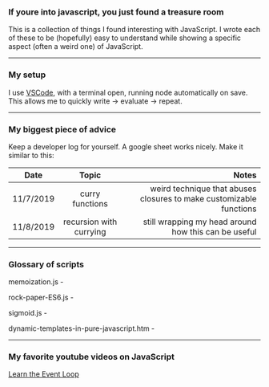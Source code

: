 ### If youre into javascript, you just found a treasure room

This is a collection of things I found interesting with JavaScript. I wrote each of these to be (hopefully) easy to understand while showing a specific aspect (often a weird one) of JavaScript.

---

### My setup

I use [VSCode](https://code.visualstudio.com/), with a terminal open, running node automatically on save. This allows me to quickly write -> evaluate -> repeat.

[learnflow]: https://github.com/JasonLough/fun-with-javascript/blob/master/screenshot.png?raw=true "My workflow while learning. My learnflow. :-)"

---

### My biggest piece of advice

Keep a developer log for yourself. A google sheet works nicely. Make it similar to this: 

| Date           | Topic                        | Notes                                                               |
| -------------- |:----------------------------:| -------------------------------------------------------------------:|
| 11/7/2019      | curry functions              | weird technique that abuses closures to make customizable functions |
| 11/8/2019      | recursion with currying      |   still wrapping my head around how this can be useful              |


---

### Glossary of scripts 

memoization.js - 

rock-paper-ES6.js - 

sigmoid.js - 

dynamic-templates-in-pure-javascript.htm - 

---

### My favorite youtube videos on JavaScript

[Learn the Event Loop](https://www.youtube.com/watch?v=8aGhZQkoFbQ&t=4s)
